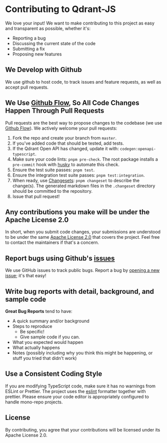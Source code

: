 # Contributing to Qdrant-JS

We love your input! We want to make contributing to this project as easy and transparent as possible, whether it's:

-   Reporting a bug
-   Discussing the current state of the code
-   Submitting a fix
-   Proposing new features

## We Develop with Github

We use github to host code, to track issues and feature requests, as well as accept pull requests.

## We Use [Github Flow](https://guides.github.com/introduction/flow/index.html), So All Code Changes Happen Through Pull Requests

Pull requests are the best way to propose changes to the codebase (we use [Github Flow](https://docs.github.com/en/get-started/quickstart/github-flow)). We actively welcome your pull requests:

1. Fork the repo and create your branch from `master`.
2. If you've added code that should be tested, add tests.
3. If the Qdrant Open API has changed, update it with: `codegen:openapi-typescript`.
4. Make sure your code lints: `pnpm pre-check`. The root package installs a `pre-commit` hook with [husky](https://github.com/typicode/husky/) to automate this check.
5. Ensure the test suite passes: `pnpm test`.
6. Ensure the integration test suite passes: `pnpm test:integration`.
7. When ready, use [Changesets](https://github.com/changesets/changesets): `pnpm changeset` to describe the change(s). The generated markdown files in the `.changeset` directory should be committed to the repository.
8. Issue that pull request!

## Any contributions you make will be under the Apache License 2.0

In short, when you submit code changes, your submissions are understood to be under the same [Apache License 2.0](https://choosealicense.com/licenses/apache-2.0/) that covers the project. Feel free to contact the maintainers if that's a concern.

## Report bugs using Github's [issues](https://github.com/qdrant/qdrant-js/issues)

We use GitHub issues to track public bugs. Report a bug by [opening a new issue](); it's that easy!

## Write bug reports with detail, background, and sample code

**Great Bug Reports** tend to have:

-   A quick summary and/or background
-   Steps to reproduce
    -   Be specific!
    -   Give sample code if you can.
-   What you expected would happen
-   What actually happens
-   Notes (possibly including why you think this might be happening, or stuff you tried that didn't work)

## Use a Consistent Coding Style

If you are modifying TypeScript code, make sure it has no warnings from ESLint or Prettier.
The project uses the [eslint](https://eslint.org/) formatter together with prettier. Please ensure your code editor is appropriately configured to handle mono-repo projects.

## License

By contributing, you agree that your contributions will be licensed under its Apache License 2.0.
